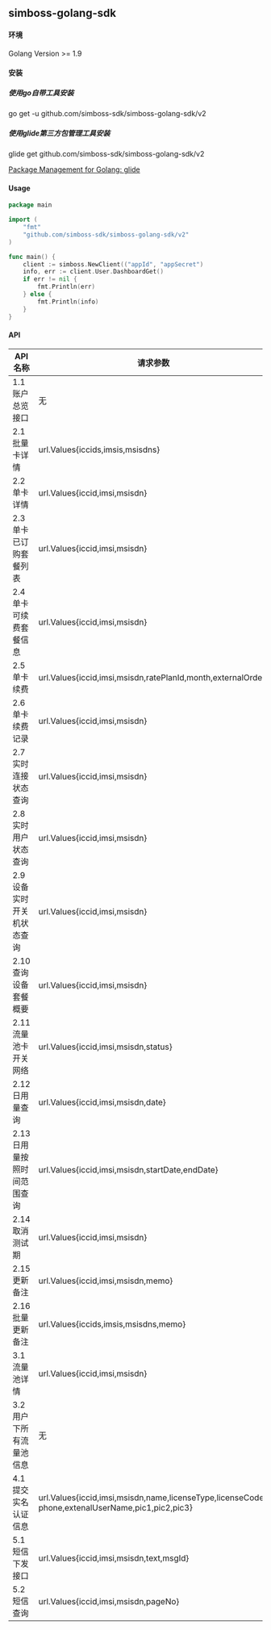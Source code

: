 ## simboss-golang-sdk

#### 环境
Golang Version >= 1.9

#### 安装
##### 使用go自带工具安装
go get -u github.com/simboss-sdk/simboss-golang-sdk/v2

##### 使用glide第三方包管理工具安装
glide get github.com/simboss-sdk/simboss-golang-sdk/v2

[Package Management for Golang: glide](https://github.com/Masterminds/glide)

#### Usage
```go
package main

import (
	"fmt"
	"github.com/simboss-sdk/simboss-golang-sdk/v2"
)

func main() {
	client := simboss.NewClient(("appId", "appSecret")
	info, err := client.User.DashboardGet()
	if err != nil {
		fmt.Println(err)
	} else {
		fmt.Println(info)
	}
}
```

#### API
| API名称 | 请求参数 | 返回值 |    
| ------- | --------- | ---------:|
|1.1 账户总览接口           			|  无                                                                                                   |  (*Dashboard,error)           |  
|2.1 批量卡详情			        	|  url.Values{iccids,imsis,msisdns}                                                                     |  ([]Device, error))           |
|2.2 单卡详情				        	|  url.Values{iccid,imsi,msisdn}                                                                        |  (*Device, error)             |
|2.3 单卡已订购套餐列表	       		|  url.Values{iccid,imsi,msisdn}                                                                        |  ([]OrderedPlan, error)       |  
|2.4 单卡可续费套餐信息	        	|  url.Values{iccid,imsi,msisdn}                                                                        |  ([]RatePlan, error)          |
|2.5 单卡续费				        	|  url.Values{iccid,imsi,msisdn,ratePlanId,month,externalOrder}                                         |  (string, error)              |
|2.6 单卡续费记录			    		|  url.Values{iccid,imsi,msisdn}                                                                        |  ([]RechargeRecord, error)    |
|2.7 实时连接状态查询		        	|  url.Values{iccid,imsi,msisdn}                                                                        |  (*GprsStatus, error)         |
|2.8 实时用户状态查询		        	|  url.Values{iccid,imsi,msisdn}                                                                        |  (*UserStatus, error)         |
|2.9 设备实时开关机状态查询      		|  url.Values{iccid,imsi,msisdn}                                                                        |  (*RunningStatus, error)      |
|2.10 查询设备套餐概要        			|  url.Values{iccid,imsi,msisdn}                                                                        |  (*RatePlanSummary, error)    |
|2.11 流量池卡开关网络     			|  url.Values{iccid,imsi,msisdn,status}                                                                 |  (error)                      |
|2.12 日用量查询                  	|  url.Values{iccid,imsi,msisdn,date}                                                                   |  (*DailyUsage, error)         |
|2.13 日用量按照时间范围查询           |  url.Values{iccid,imsi,msisdn,startDate,endDate}                                                      |  ([]DailyUsage, error)        |
|2.14 取消测试期               		|  url.Values{iccid,imsi,msisdn}                                                                        |  (error)                      |
|2.15 更新备注                    	|  url.Values{iccid,imsi,msisdn,memo}                                                                   |  (error)                      |
|2.16 批量更新备注            		|  url.Values{iccids,imsis,msisdns,memo}                                                                |  (error)                      |
|3.1 流量池详情			           	|  url.Values{iccid,imsi,msisdn}                                                                        |  (*Pool, error)               |
|3.2 用户下所有流量池信息             	|  无                                                                                                   |  ([]Pool, error)              |
|4.1 提交实名认证信息		   			|  url.Values{iccid,imsi,msisdn,name,licenseType,licenseCode,<br>phone,extenalUserName,pic1,pic2,pic3}      |  (error)                      |
|5.1 短信下发接口			            |  url.Values{iccid,imsi,msisdn,text,msgId}                                                             |  (error)                      |
|5.2 短信查询                        |  url.Values{iccid,imsi,msisdn,pageNo}                                                                 |  (*SmsList, error)            |
